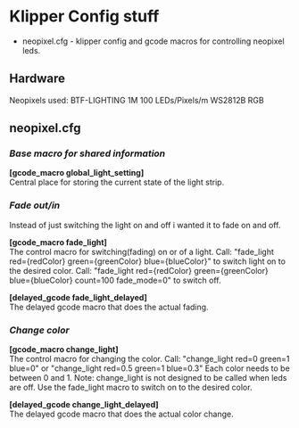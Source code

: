 # Klipper Config stuff

* neopixel.cfg - klipper config and gcode macros for controlling neopixel leds.

## Hardware
Neopixels used: BTF-LIGHTING 1M 100 LEDs/Pixels/m WS2812B RGB

## neopixel.cfg

### *Base macro for shared information*
**[gcode_macro global_light_setting]**<br >
Central place for storing the current state of the light strip.

### *Fade out/in*
Instead of just switching the light on and off i wanted it to fade on and off.

**[gcode_macro fade_light]**<br >
The control macro for switching(fading) on or of a light.
Call: "fade_light red={redColor} green={greenColor} blue={blueColor}" to switch light on to the desired color.
Call: "fade_light red={redColor} green={greenColor} blue={blueColor} count=100 fade_mode=0" to switch off.

**[delayed_gcode fade_light_delayed]**<br >
The delayed gcode macro that does the actual fading.

### *Change color*

**[gcode_macro change_light]**<br >
The control macro for changing the color.
Call: "change_light red=0 green=1 blue=0" or "change_light red=0.5 green=1 blue=0.3"
Each color needs to be between 0 and 1.
Note: change_light is not designed to be called when leds are off. Use  the fade_light macro to switch on to the desired color.

**[delayed_gcode change_light_delayed]**<br >
The delayed gcode macro that does the actual color change.
